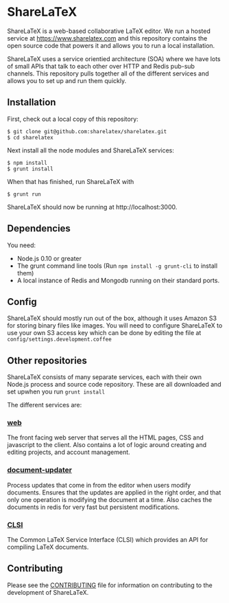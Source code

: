 ShareLaTeX
==========

ShareLaTeX is a web-based collaborative LaTeX editor. We run a hosted service at
https://www.sharelatex.com and this repository contains the open source code that
powers it and allows you to run a local installation.

ShareLaTeX uses a service orientied architecture (SOA) where we have lots of small
APIs that talk to each other over HTTP and Redis pub-sub channels. This repository
pulls together all of the different services and allows you to set up and run
them quickly.

Installation
------------

First, check out a local copy of this repository:

	$ git clone git@github.com:sharelatex/sharelatex.git
	$ cd sharelatex

Next install all the node modules and ShareLaTeX services:

	$ npm install
	$ grunt install

When that has finished, run ShareLaTeX with

	$ grunt run

ShareLaTeX should now be running at http://localhost:3000.

Dependencies
------------

You need:

* Node.js 0.10 or greater
* The grunt command line tools (Run `npm install -g grunt-cli` to install them)
* A local instance of Redis and Mongodb running on their standard ports.

Config
------

ShareLaTeX should mostly run out of the box, although it uses Amazon S3 for storing binary
files like images. You will need to configure ShareLaTeX to use your own S3 access key
which can be done by editing the file at `config/settings.development.coffee`

Other repositories
------------------

ShareLaTeX consists of many separate services, each with their own Node.js process
and source code repository. These are all downloaded and set upwhen you run
`grunt install`

The different services are:

### [web](http://github.com/sharelatex/web-sharelatex)

The front facing web server that serves all the HTML pages, CSS and javascript
to the client. Also contains a lot of logic around creating and editing
projects, and account management.

### [document-updater](http://github.com/sharelatex/document-updater-sharelatex)

Process updates that come in from the editor when users modify documents. Ensures that
the updates are applied in the right order, and that only one operation is modifying
the document at a time. Also caches the documents in redis for very fast but persistent
modifications.

### [CLSI](http://github.com/sharelatex/clsi-sharelatex)

The Common LaTeX Service Interface (CLSI) which provides an API for compiling LaTeX 
documents.

Contributing
------------

Please see the [CONTRIBUTING](https://github.com/sharelatex/sharelatex/blob/master/CONTRIBUTING.md) file for information on contributing to the development of ShareLaTeX.

